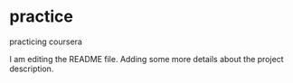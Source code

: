 # practice
practicing coursera

I am editing the README file. Adding some more details about the project description.
